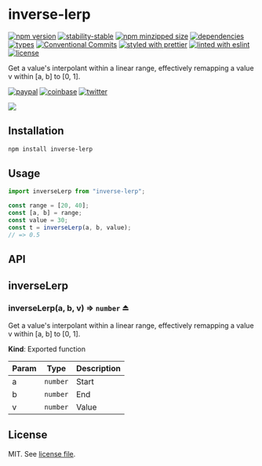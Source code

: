 # inverse-lerp

[![npm version](https://img.shields.io/npm/v/inverse-lerp)](https://www.npmjs.com/package/inverse-lerp)
[![stability-stable](https://img.shields.io/badge/stability-stable-green.svg)](https://www.npmjs.com/package/inverse-lerp)
[![npm minzipped size](https://img.shields.io/bundlephobia/minzip/inverse-lerp)](https://bundlephobia.com/package/inverse-lerp)
[![dependencies](https://img.shields.io/librariesio/release/npm/inverse-lerp)](https://github.com/dmnsgn/inverse-lerp/blob/main/package.json)
[![types](https://img.shields.io/npm/types/inverse-lerp)](https://github.com/microsoft/TypeScript)
[![Conventional Commits](https://img.shields.io/badge/Conventional%20Commits-1.0.0-fa6673.svg)](https://conventionalcommits.org)
[![styled with prettier](https://img.shields.io/badge/styled_with-Prettier-f8bc45.svg?logo=prettier)](https://github.com/prettier/prettier)
[![linted with eslint](https://img.shields.io/badge/linted_with-ES_Lint-4B32C3.svg?logo=eslint)](https://github.com/eslint/eslint)
[![license](https://img.shields.io/github/license/dmnsgn/inverse-lerp)](https://github.com/dmnsgn/inverse-lerp/blob/main/LICENSE.md)

Get a value's interpolant within a linear range, effectively remapping a value v within [a, b] to [0, 1].

[![paypal](https://img.shields.io/badge/donate-paypal-informational?logo=paypal)](https://paypal.me/dmnsgn)
[![coinbase](https://img.shields.io/badge/donate-coinbase-informational?logo=coinbase)](https://commerce.coinbase.com/checkout/56cbdf28-e323-48d8-9c98-7019e72c97f3)
[![twitter](https://img.shields.io/twitter/follow/dmnsgn?style=social)](https://twitter.com/dmnsgn)

![](https://raw.githubusercontent.com/dmnsgn/inverse-lerp/main/screenshot.gif)

## Installation

```bash
npm install inverse-lerp
```

## Usage

```js
import inverseLerp from "inverse-lerp";

const range = [20, 40];
const [a, b] = range;
const value = 30;
const t = inverseLerp(a, b, value);
// => 0.5
```

## API

<!-- api-start -->

<a name="module_inverseLerp"></a>

## inverseLerp

<a name="exp_module_inverseLerp--inverseLerp"></a>

### inverseLerp(a, b, v) ⇒ <code>number</code> ⏏

Get a value's interpolant within a linear range, effectively remapping a value v within [a, b] to [0, 1].

**Kind**: Exported function

| Param | Type                | Description |
| ----- | ------------------- | ----------- |
| a     | <code>number</code> | Start       |
| b     | <code>number</code> | End         |
| v     | <code>number</code> | Value       |

<!-- api-end -->

## License

MIT. See [license file](https://github.com/dmnsgn/inverse-lerp/blob/main/LICENSE.md).
